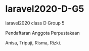 # laravel2020-D-G5
laravel2020 class D Group 5

Pendaftaran Anggota Perpustakaan

Anisa, Tripuji, Risma, Rizki.
